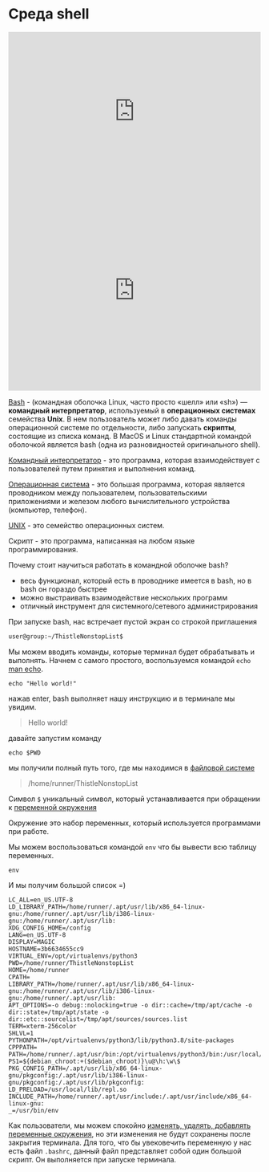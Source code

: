 # Среда shell

<iframe width="100%" height="315" src="https://www.youtube.com/embed/npZYUkXFqd4" frameborder="0" allow="accelerometer; autoplay; encrypted-media; gyroscope; picture-in-picture" allowfullscreen></iframe>

<iframe height="400px" width="100%" src="https://repl.it/repls/CrazyComplicatedPixel?lite=true" scrolling="no" frameborder="no" allowtransparency="true" allowfullscreen="true" sandbox="allow-forms allow-pointer-lock allow-popups allow-same-origin allow-scripts allow-modals"></iframe>

[Bash](https://ru.wikipedia.org/wiki/Bash) - (комaндная оболочка Linux, часто просто «шелл» или «sh») — 
**командный интерпретатор**, используемый в **операционных системах** семейства
**Unix**. В нем пользователь может либо давать команды операционной системе по 
отдельности, либо запускать **скрипты**, состоящие из списка команд. В MacOS и
Linux стандартной командой оболочкой является bash (одна из разновидностей оригинального shell).



[Командный интерпретатор](https://ru.wikipedia.org/wiki/%D0%9E%D0%B1%D0%BE%D0%BB%D0%BE%D1%87%D0%BA%D0%B0_%D0%BE%D0%BF%D0%B5%D1%80%D0%B0%D1%86%D0%B8%D0%BE%D0%BD%D0%BD%D0%BE%D0%B9_%D1%81%D0%B8%D1%81%D1%82%D0%B5%D0%BC%D1%8B) - это программа, которая взаимодействует с пользователей путем принятия
и выполнения команд.

[Операционная система](https://ru.wikipedia.org/wiki/%D0%9E%D0%BF%D0%B5%D1%80%D0%B0%D1%86%D0%B8%D0%BE%D0%BD%D0%BD%D0%B0%D1%8F_%D1%81%D0%B8%D1%81%D1%82%D0%B5%D0%BC%D0%B0) - это большая программа, которая является проводником между пользователем, пользовательскими
приложениями и железом любого вычислительного устройства (компьютер, телефон).

[UNIX](https://ru.wikipedia.org/wiki/Unix) - это семейство операционных систем.

Скрипт - это программа, написанная на любом языке программирования.

Почему стоит научиться работать в командной оболочке bash?
- весь функционал, который есть в проводнике имеется в bash, но в bash он гораздо быстрее
- можно выстраивать взаимодействие нескольких программ
- отличный инструмент для системного/сетевого администрирования

При запуске bash, нас встречает пустой экран со строкой приглашения
```sh
user@group:~/ThistleNonstopList$
```

Мы можем вводить команды, которые терминал будет обрабатывать и выполнять.
Начнем с самого простого, воспользуемся командой `echo` [man echo](https://www.opennet.ru/man.shtml?topic=echo&category=1).

```
echo "Hello world!"
```

нажав enter, bash выполняет нашу инструкцию и в терминале мы увидим.
> Hello world!

давайте запустим команду
```
echo $PWD
```

мы получили полный путь того, где мы находимся в [файловой системе](http://linux.yaroslavl.ru/docs/book/burk/Part4.html)
> /home/runner/ThistleNonstopList

Символ `$` уникальный символ, который устанавливается при обращении к [переменной окружения](https://wiki.archlinux.org/index.php/Environment_variables_(%D0%A0%D1%83%D1%81%D1%81%D0%BA%D0%B8%D0%B9))

Окружение это набор переменных, который используется программами при работе.

Мы можем воспользоваться командой `env` что бы вывести всю таблицу переменных.

```
env
```

И мы получим большой список =)

```
LC_ALL=en_US.UTF-8
LD_LIBRARY_PATH=/home/runner/.apt/usr/lib/x86_64-linux-gnu:/home/runner/.apt/usr/lib/i386-linux-gnu:/home/runner/.apt/usr/lib:
XDG_CONFIG_HOME=/config
LANG=en_US.UTF-8
DISPLAY=MAGIC
HOSTNAME=3b6634655cc9
VIRTUAL_ENV=/opt/virtualenvs/python3
PWD=/home/runner/ThistleNonstopList
HOME=/home/runner
CPATH=
LIBRARY_PATH=/home/runner/.apt/usr/lib/x86_64-linux-gnu:/home/runner/.apt/usr/lib/i386-linux-gnu:/home/runner/.apt/usr/lib:
APT_OPTIONS=-o debug::nolocking=true -o dir::cache=/tmp/apt/cache -o dir::state=/tmp/apt/state -o dir::etc::sourcelist=/tmp/apt/sources/sources.list
TERM=xterm-256color
SHLVL=1
PYTHONPATH=/opt/virtualenvs/python3/lib/python3.8/site-packages
CPPPATH=
PATH=/home/runner/.apt/usr/bin:/opt/virtualenvs/python3/bin:/usr/local/sbin:/usr/local/bin:/usr/sbin:/usr/bin:/sbin:/bin
PS1=${debian_chroot:+($debian_chroot)}\u@\h:\w\$ 
PKG_CONFIG_PATH=/.apt/usr/lib/x86_64-linux-gnu/pkgconfig:/.apt/usr/lib/i386-linux-gnu/pkgconfig:/.apt/usr/lib/pkgconfig:
LD_PRELOAD=/usr/local/lib/repl.so
INCLUDE_PATH=/home/runner/.apt/usr/include:/.apt/usr/include/x86_64-linux-gnu:
_=/usr/bin/env
```

Как пользователи, мы можем спокойно [изменять, удалять, добавлять переменные окружения](https://www.tecmint.com/set-unset-environment-variables-in-linux/),
но эти изменения не будут сохранены после закрытия терминала. Для того, что бы увековечить переменную
у нас есть файл `.bashrc`, данный файл представляет собой один большой скрипт.
Он выполняется при запуске терминала.

